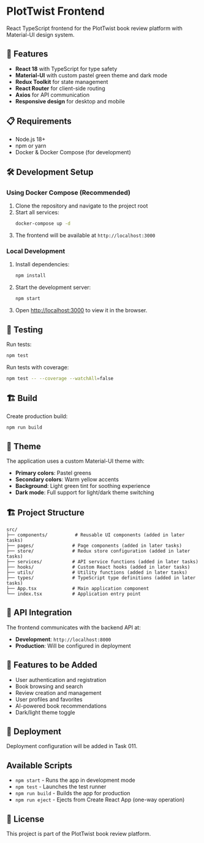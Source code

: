 # PlotTwist Frontend

React TypeScript frontend for the PlotTwist book review platform with Material-UI design system.

## 🚀 Features

- **React 18** with TypeScript for type safety
- **Material-UI** with custom pastel green theme and dark mode
- **Redux Toolkit** for state management
- **React Router** for client-side routing
- **Axios** for API communication
- **Responsive design** for desktop and mobile

## 📋 Requirements

- Node.js 18+
- npm or yarn
- Docker & Docker Compose (for development)

## 🛠️ Development Setup

### Using Docker Compose (Recommended)

1. Clone the repository and navigate to the project root
2. Start all services:
   ```bash
   docker-compose up -d
   ```
3. The frontend will be available at `http://localhost:3000`

### Local Development

1. Install dependencies:
   ```bash
   npm install
   ```

2. Start the development server:
   ```bash
   npm start
   ```

3. Open [http://localhost:3000](http://localhost:3000) to view it in the browser.

## 🧪 Testing

Run tests:
```bash
npm test
```

Run tests with coverage:
```bash
npm test -- --coverage --watchAll=false
```

## 🏗️ Build

Create production build:
```bash
npm run build
```

## 🎨 Theme

The application uses a custom Material-UI theme with:
- **Primary colors**: Pastel greens
- **Secondary colors**: Warm yellow accents
- **Background**: Light green tint for soothing experience
- **Dark mode**: Full support for light/dark theme switching

## 🏗️ Project Structure

```
src/
├── components/          # Reusable UI components (added in later tasks)
├── pages/              # Page components (added in later tasks)
├── store/              # Redux store configuration (added in later tasks)
├── services/           # API service functions (added in later tasks)
├── hooks/              # Custom React hooks (added in later tasks)
├── utils/              # Utility functions (added in later tasks)
├── types/              # TypeScript type definitions (added in later tasks)
├── App.tsx             # Main application component
└── index.tsx           # Application entry point
```

## 🔌 API Integration

The frontend communicates with the backend API at:
- **Development**: `http://localhost:8000`
- **Production**: Will be configured in deployment

## 📱 Features to be Added

- User authentication and registration
- Book browsing and search
- Review creation and management
- User profiles and favorites
- AI-powered book recommendations
- Dark/light theme toggle

## 🚀 Deployment

Deployment configuration will be added in Task 011.

## Available Scripts

- `npm start` - Runs the app in development mode
- `npm test` - Launches the test runner
- `npm run build` - Builds the app for production
- `npm run eject` - Ejects from Create React App (one-way operation)

## 📄 License

This project is part of the PlotTwist book review platform.

